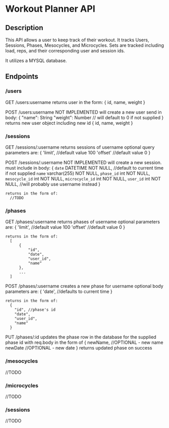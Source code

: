 # Workout Planner API

## Description

This API allows a user to keep track of their workout. It tracks Users, Sessions, Phases, Mesocycles, and Microcycles. Sets are tracked including load, reps, and their corresponding user and session ids.

It utilizes a MYSQL database.

## Endpoints

### /users

GET
/users:username
returns user in the form:
{
id,
name,
weight
}

POST
/users:username
NOT IMPLEMENTED
will create a new user
send in body:
{
"name": String
"weight": Number // will default to 0 if not supplied
}
returns new user object including new id
{
id,
name,
weight
}

### /sessions

GET
/sessions/:username
returns sessions of username
optional query parameters are:
{
'limit', //default value 100
'offset' //default value 0
}

POST
/sessions/:username
NOT IMPLEMENTED
will create a new session.
must include in body:
{
`date` DATETIME NOT NULL, //default to current time if not supplied
`name` varchar(255) NOT NULL,
`phase_id` int NOT NULL,
`mesocycle_id` int NOT NULL,
`microcycle_id` int NOT NULL,
`user_id` int NOT NULL, //will probably use username instead
}

    returns in the form of:
      //TODO

### /phases

GET
/phases/:username
returns phases of username
optional parameters are:
{
'limit', //default value 100
'offset' //default value 0
}

    returns in the form of:
      [
          {
              "id",
              "date",
              "user_id",
              "name"
          },
          ...
      ]

POST
/phases/:username
creates a new phase for username
optional body parameters are:
{
'date', //defaults to current time
}

    returns in the form of:
      {
        "id", //phase's id
        "date",
        "user_id",
        "name"
      }

PUT
/phases/:id
updates the phase row in the database for the supplied phase id with req.body in the form of
{
newName, //OPTIONAL - new name
newDate //OPTIONAL - new date
}
returns updated phase on success

### /mesocycles

//TODO

### /microcycles

//TODO

### /sessions

//TODO
